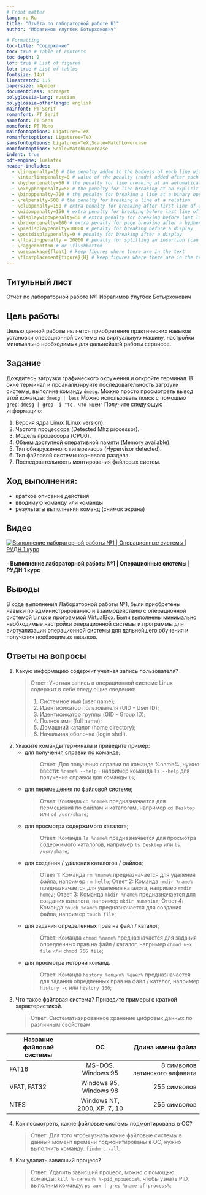 ```yaml
---
# Front matter
lang: ru-Ru
title: "Отчёта по лабораторной работе №1"
author: "Ибрагимов Улугбек Ботырхонович"

# Formatting
toc-title: "Содержание"
toc: true # Table of contents
toc_depth: 2
lof: true # List of figures
lot: true # List of tables
fontsize: 14pt
linestretch: 1.5
papersize: a4paper
documentclass: scrreprt
polyglossia-lang: russian
polyglossia-otherlangs: english
mainfont: PT Serif
romanfont: PT Serif
sansfont: PT Sans
monofont: PT Mono
mainfontoptions: Ligatures=TeX
romanfontoptions: Ligatures=TeX
sansfontoptions: Ligatures=TeX,Scale=MatchLowercase
monofontoptions: Scale=MatchLowercase
indent: true
pdf-engine: lualatex
header-includes:
  - \linepenalty=10 # the penalty added to the badness of each line within a paragraph (no associated penalty node) Increasing the value makes tex try to have fewer lines in the paragraph.
  - \interlinepenalty=0 # value of the penalty (node) added after each line of a paragraph.
  - \hyphenpenalty=50 # the penalty for line breaking at an automatically inserted hyphen
  - \exhyphenpenalty=50 # the penalty for line breaking at an explicit hyphen
  - \binoppenalty=700 # the penalty for breaking a line at a binary operator
  - \relpenalty=500 # the penalty for breaking a line at a relation
  - \clubpenalty=150 # extra penalty for breaking after first line of a paragraph
  - \widowpenalty=150 # extra penalty for breaking before last line of a paragraph
  - \displaywidowpenalty=50 # extra penalty for breaking before last line before a display math
  - \brokenpenalty=100 # extra penalty for page breaking after a hyphenated line
  - \predisplaypenalty=10000 # penalty for breaking before a display
  - \postdisplaypenalty=0 # penalty for breaking after a display
  - \floatingpenalty = 20000 # penalty for splitting an insertion (can only be split footnote in standard LaTeX)
  - \raggedbottom # or \flushbottom
  - \usepackage{float} # keep figures where there are in the text
  - \floatplacement{figure}{H} # keep figures where there are in the text
---
```


## Титульный лист

Отчёт по лабораторной работе №1
Ибрагимов Улугбек Ботырхонович

## Цель работы

Целью данной работы является приобретение практических навыков установки операционной системы на виртуальную машину, настройки минимально необходимых для дальнейшей работы сервисов.

## Задание

Дождитесь загрузки графического окружения и откройте терминал. В окне терминал и проанализируйте последовательность загрзуки системы, выполнив команду `dmesg`.
Можно просто просмотреть вывод этой команды:
`dmesg | less`
Можно использовать поиск с помощью `grep`:
`dmesg | grep -i "то, что ищем"`
Получите следующую информацию:

1. Версия ядра Linux (Linux version).
2. Частота процессора (Detected Mhz processor).
3. Модель процессора (CPU0).
4. Объем доступной оперативной памяти (Memory available).
5. Тип обнаруженного гипервизора (Hypervisor detected).
6. Тип файловой системы корневого раздела.
7. Последовательность монтирования файловых систем.

## Ход выполнения:

- краткое описание действия
- вводимую команду или команды
- результаты выполнения команд (снимок экрана)

## Видео

[![Выполнение лабораторной работы №1 | Операционные  системы | РУДН 1 курс](https://img.youtube.com/vi/6NqUimsKSRk/0.jpg)](https://youtu.be/6NqUimsKSRk)

#### - Выполнение лабораторной работы №1 | Операционные системы | РУДН 1 курс

## Выводы

В ходе выполнения Лабораторной работы №1, были приобретены навыки по администрированию и взаимодействию с операционной системой Linux и программой VirtualBox. Были выполнены минимально необходимые настройки операционной системы и программы для виртуализации операционной системы для дальнейшего обучения и получения необходимых навыков.

## Ответы на вопросы

1. Какую информацию содержит учетная запись пользователя?
   > Ответ: Учетная запись в операционной системе Linux содержит в себе следующие сведения:
   >
   > 1. Системное имя (user name);
   > 2. Идентификатор пользователя (UID - User ID);
   > 3. Идентификатор группы (GID - Group ID);
   > 4. Полное имя (full name);
   > 5. Домашний каталог (home directory);
   > 6. Начальная оболочка (login shell).
2. Укажите команды терминала и приведите пример:
   - для получения справки по команде;
     > Ответ: Для получения справки по команде %name%, нужно ввести:
     > `%name% --help` - например команда `ls --help` для получения справки для команды `ls`;
   - для перемещения по файловой системе;
     > Ответ: Команда `cd %name%` предназначается для пермещения по файлам и каталогам, например `cd Desktop` или `cd /usr/share`;
   - для просмотра содержимого каталога;
     > Ответ: Команда `ls %name%` предназначается для просмотра содержимого каталогов, например `ls Desktop` или `ls /usr/share`;
   - для создания / удаления каталогов / файлов;
     > Ответ 1: Команда `rm %name%` предназначается для удаления файла, например `rm hello`;
     > Ответ 2: Команда `rmdir %name%` предназначается для удаления каталога, например `rmdir home2`;
     > Ответ 3: Команда `mkdir %name%` предназначается для создания каталога, например `mkdir sunshine`;
     > Ответ 4: Команда `touch %name%` предназначается для создания файла, например `touch file`;
   - для задания определенных прав на файл / каталог;
     > Ответ: Команда `chmod %name%` предназначается для задания опредленных прав на файл / каталог, например `chmod u+x file` или `chmod 766 file`;
   - для просмотра истории команд.
     > Ответ: Команда `history %опции% %файл%` предназначается для задания опредленных прав на файл / каталог, например `history -c` или `history 100`;
3. Что такое файловая система? Приведите примеры с краткой характеристикой.
   > Ответ: Систематизированное хранение цифровых данных по различным свойствам

| Название файловой системы |             ОС              |              Длина имени файла |
| ------------------------- | :-------------------------: | -----------------------------: |
| FAT16                     |     MS-DOS, Windows 95      | 8 символов латинского алфавита |
| VFAT, FAT32               |   Windows 95, Windows 98    |                   255 символов |
| NTFS                      | Windows NT, 2000, XP, 7, 10 |                   255 символов |

4. Как посмотреть, какие файловые системы подмонтированы в ОС?
   > Ответ: Для того чтобы узнать какие файловые системы в данный момент времени подмонитированы в ОС, нужно выполнить команду: `findmnt -all`;
5. Как удалить зависший процесс?
   > Ответ: Удалить зависший процесс, можно с помощью команды: `kill %-сигнал% %-pid_процесса%`, чтобы узнать PID, выполним команду: `ps aux | grep %name-of-process%`;
